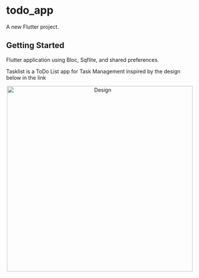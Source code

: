 # todo_app

A new Flutter project.

## Getting Started

Flutter application using Bloc, Sqflite, and shared preferences.

Tasklist is a ToDo List app for Task Management inspired by the design below in the link
<p align="center">
  <img src="https://user-images.githubusercontent.com/54605034/146380810-fcfb75c0-8aea-4ea8-b7b9-302140a2cabf.png" width="500" title="Design">
</p>
